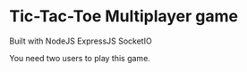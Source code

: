 # Tic-Tac-Toe Multiplayer game

Built with NodeJS ExpressJS SocketIO

You need two users to play this game.
